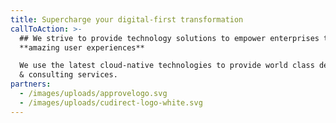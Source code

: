 ```yaml
---
title: Supercharge your digital-first transformation
callToAction: >-
  ## We strive to provide technology solutions to empower enterprises through
  **amazing user experiences**

  We use the latest cloud-native technologies to provide world class development
  & consulting services.
partners:
  - /images/uploads/approvelogo.svg
  - /images/uploads/cudirect-logo-white.svg
---
```


